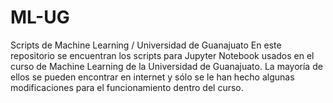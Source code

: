 # ML-UG
Scripts de Machine Learning / Universidad de Guanajuato
En este repositorio se encuentran los scripts para Jupyter Notebook usados en el curso de Machine Learning de la Universidad de Guanajuato. La mayoría de ellos se
pueden encontrar en internet y sólo se le han hecho algunas modificaciones para el funcionamiento dentro del curso.
